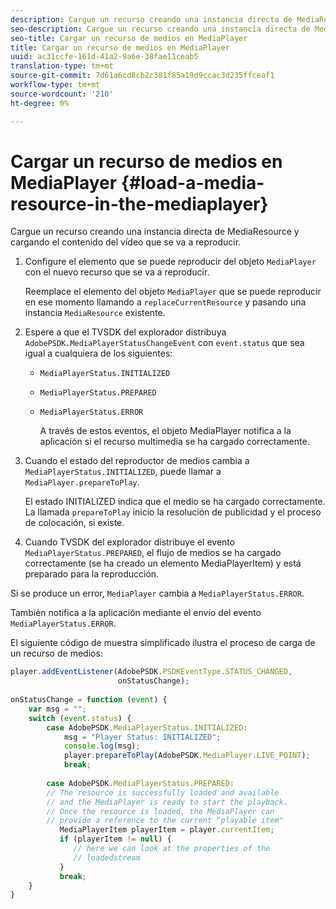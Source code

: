 ```yaml
---
description: Cargue un recurso creando una instancia directa de MediaResource y cargando el contenido del vídeo que se va a reproducir.
seo-description: Cargue un recurso creando una instancia directa de MediaResource y cargando el contenido del vídeo que se va a reproducir.
seo-title: Cargar un recurso de medios en MediaPlayer
title: Cargar un recurso de medios en MediaPlayer
uuid: ac31ccfe-161d-41a2-9a6e-38fae11ceab5
translation-type: tm+mt
source-git-commit: 7d61a6cd8cb2c381f85a19d9ccac3d235ffceaf1
workflow-type: tm+mt
source-wordcount: '210'
ht-degree: 0%

---
```



# Cargar un recurso de medios en MediaPlayer {#load-a-media-resource-in-the-mediaplayer}

Cargue un recurso creando una instancia directa de MediaResource y cargando el contenido del vídeo que se va a reproducir.

1. Configure el elemento que se puede reproducir del objeto `MediaPlayer` con el nuevo recurso que se va a reproducir.

   Reemplace el elemento del objeto `MediaPlayer` que se puede reproducir en ese momento llamando a `replaceCurrentResource` y pasando una instancia `MediaResource` existente.

1. Espere a que el TVSDK del explorador distribuya `AdobePSDK.MediaPlayerStatusChangeEvent` con `event.status` que sea igual a cualquiera de los siguientes:

   * `MediaPlayerStatus.INITIALIZED`
   * `MediaPlayerStatus.PREPARED`
   * `MediaPlayerStatus.ERROR`

      A través de estos eventos, el objeto MediaPlayer notifica a la aplicación si el recurso multimedia se ha cargado correctamente.

1. Cuando el estado del reproductor de medios cambia a `MediaPlayerStatus.INITIALIZED`, puede llamar a `MediaPlayer.prepareToPlay`.

   El estado INITIALIZED indica que el medio se ha cargado correctamente. La llamada `prepareToPlay` inicio la resolución de publicidad y el proceso de colocación, si existe.
1. Cuando TVSDK del explorador distribuye el evento `MediaPlayerStatus.PREPARED`, el flujo de medios se ha cargado correctamente (se ha creado un elemento MediaPlayerItem) y está preparado para la reproducción.

Si se produce un error, `MediaPlayer` cambia a `MediaPlayerStatus.ERROR`.

También notifica a la aplicación mediante el envío del evento `MediaPlayerStatus.ERROR`.

><!--<a id="example_3774607C6F08473282CF0CB7F3D82373"></a>-->


El siguiente código de muestra simplificado ilustra el proceso de carga de un recurso de medios:

```js
player.addEventListener(AdobePSDK.PSDKEventType.STATUS_CHANGED,  
                        onStatusChange); 
 
onStatusChange = function (event) { 
    var msg = ""; 
    switch (event.status) { 
        case AdobePSDK.MediaPlayerStatus.INITIALIZED: 
            msg = "Player Status: INITIALIZED"; 
            console.log(msg); 
            player.prepareToPlay(AdobePSDK.MediaPlayer.LIVE_POINT); 
            break; 
 
        case AdobePSDK.MediaPlayerStatus.PREPARED: 
        // The resource is successfully loaded and available 
        // and the MediaPlayer is ready to start the playback. 
        // Once the resource is loaded, the MediaPlayer can 
        // provide a reference to the current "playable item" 
           MediaPlayerItem playerItem = player.currentItem; 
           if (playerItem != null) {  
              // here we can look at the properties of the  
              // loadedstream 
           } 
           break; 
    } 
}
```
